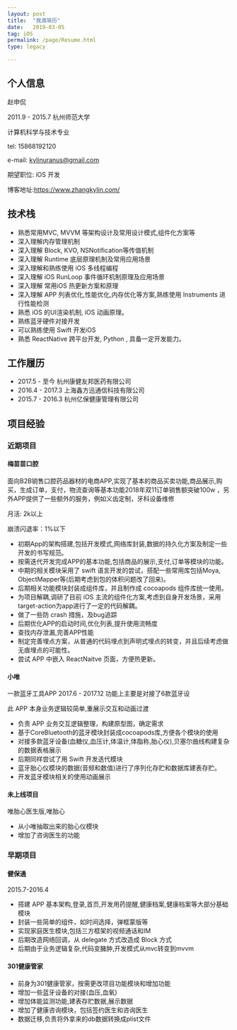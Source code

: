 ```yaml
---
layout: post
title:  "我滴简历"
date:   2019-03-05
tag: iOS
permalink: /page/Resume.html
type: legacy

---
```


## 个人信息

赵申侃

2011.9 - 2015.7 杭州师范大学

计算机科学与技术专业

tel: 15868192120

e-mail: kylinuranus@gmail.com

期望职位: iOS 开发

博客地址:https://www.zhangkylin.com/

## 技术栈

 - 熟悉常用MVC, MVVM 等架构设计及常用设计模式,组件化方案等
 - 深入理解内存管理机制
 - 深入理解 Block, KVO, NSNotification等传值机制
 - 深入理解 Runtime 底层原理机制及常用应用场景
 - 深入理解和熟练使用 iOS 多线程编程
 - 深入理解 iOS RunLoop 事件循环机制原理及应用场景
 - 深入理解 常用iOS 热更新方案和原理
 - 深入理解 APP 列表优化,性能优化,内存优化等方案,熟练使用 Instruments 进行性能检测
 - 熟悉 iOS 的UI渲染机制, iOS 动画原理。
 - 熟练蓝牙硬件对接开发
 - 可以熟练使用 Swift 开发iOS
 - 熟悉 ReactNative 跨平台开发, Python , 具备一定开发能力。

## 工作履历

- 2017.5 - 至今 杭州康健友邦医药有限公司
- 2016.4 - 2017.3 上海鑫方迅通信科技有限公司
- 2015.7 - 2016.3 杭州亿保健康管理有限公司
 
## 项目经验

### 近期项目

#### 梅苗苗口腔 

面向B2B销售口腔药品器材的电商APP,实现了基本的商品买卖功能,商品展示,购买，生成订单，支付，物流查询等基本功能2018年双11订单销售额突破100w
，另外APP提供了一些额外的服务，例如义齿定制，牙科设备维修

  月活: 2k以上
  
  崩溃闪退率：1%以下
 
 - 初期App的架构搭建,包括开发模式,网络库封装,数据的持久化方案及制定一些开发的书写规范。
 - 按需迭代开发完成APP的基本功能,包括商品的展示,支付,订单等模块的功能。
 - 中期的相关模块采用了 swift 语言开发的尝试，搭配一些常用库包括Moya,  ObjectMapper等(后期考虑到包的体积问题改了回来)。
 - 后期相关功能模块封装成组件库，并且制作成 cocoapods 组件库统一使用。
 - 为项目解耦,调研了目前 iOS 主流的组件化方案,考虑到自身开发场景，采用target-action为app进行了一定的代码解耦。
 - 做了一些防 crash 措施，及bug追踪
 - 后期优化APP的启动时间,优化列表,提升使用流畅度
 - 查找内存泄漏,完善APP性能
 - 制定完善埋点方案，从普通的代码埋点到声明式埋点的转变，并且后续考虑做无痕埋点的可能性。
 - 尝试 APP 中嵌入 ReactNaitve 页面，方便热更新。

 
#### 小唯 

一款蓝牙工具APP 2017.6 - 2017.12 功能上主要是对接了6款蓝牙设
  
  此 APP 本身业务逻辑较简单,重展示交互和动画过渡
- 负责 APP 业务交互逻辑整理，构建原型图，确定需求
- 基于CoreBluetooth的蓝牙模块封装成cocoapods库,方便各个模块的使用
- 对接多款蓝牙设备(血糖仪,血压计,体温计,体脂称,胎心仪),贝塞尔曲线构建复杂的数据表格展示
- 后期同样尝试了用 Swift 开发迭代模块
- 蓝牙胎心仪模块的数据(音频和数值)进行了序列化存贮和数据库建表存贮。
- 开发蓝牙模块相关的使用动画展示

#### 未上线项目
  
  唯胎心医生版,唯胎心

- 从小唯抽取出来的胎心仪模块
- 增加了咨询医生的功能
  
### 早期项目
#### 健保通

2015.7-2016.4
 
 - 搭建 APP 基本架构,登录,首页,开发用药提醒,健康档案,健康档案等大部分基础模块
 - 封装一些简单的组件，如时间选择，弹框蒙版等
 - 实现家庭医生模块,包括三方框架的视频通话和IM
 - 后期改造网络回调，从 delegate 方式改造成 Block 方式
 - 后期由于业务逻辑复杂,代码变臃肿,开发模式从mvc转变到mvvm

#### 301健康管家

 - 前身为301健康管家，按需更改项目功能模块和增加功能
 - 增加一些蓝牙设备的对接(血压,血氧)
 - 增加体能监测功能,建表存贮数据,展示数据
 - 增加了健康咨询模块，包括签约医生和咨询医生
 - 数据迁移,负责将外拿来的db数据转换成plist文件


 
		




	


	
	
	


  
